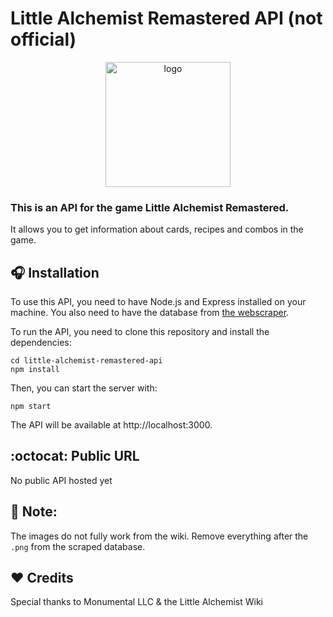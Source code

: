 # Little Alchemist Remastered API (not official)
<div align="middle">
  <img style="height: 200px;" src="https://external-content.duckduckgo.com/iu/?u=https%3A%2F%2Fmonumental.io%2Fwp-content%2Fuploads%2F2022%2F11%2FLAR-Logo%402x.png&f=1&nofb=1&ipt=2de202134588b49b101118b8c48698c967bfb8004f566a97c0c797122383abaa&ipo=images" alt="logo"/>
</div>


### This is an API for the game Little Alchemist Remastered. 
It allows you to get information about cards, recipes and combos in the game.

## :headphones: Installation
To use this API, you need to have Node.js and Express installed on your machine. You also need to have the database from <a href="https://github.com/MORGANlTE/Lil-alchemist-R-webscraper">the webscraper</a>.

To run the API, you need to clone this repository and install the dependencies:

```git clone https://github.com/your-username/little-alchemist-remastered-api.git
cd little-alchemist-remastered-api
npm install
```

Then, you can start the server with:
```
npm start
```

The API will be available at http://localhost:3000.

## :octocat: Public URL
No public API hosted yet

## :notebook: Note:
The images do not fully work from the wiki. Remove everything after the `.png` from the scraped database.

## :heart: Credits
Special thanks to Monumental LLC & the Little Alchemist Wiki
